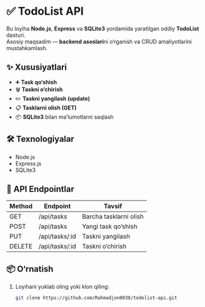 # ✅ TodoList API

Bu loyiha **Node.js**, **Express** va **SQLite3** yordamida yaratilgan oddiy **TodoList** dasturi.  
Asosiy maqsadim — **backend asoslari**ni o‘rganish va CRUD amaliyotlarini mustahkamlash.

## ✨ Xususiyatlari

- ➕ **Task qo‘shish**  
- 🗑️ **Taskni o‘chirish**  
- ✏️ **Taskni yangilash (update)**  
- 📋 **Tasklarni olish (GET)**  
- 📦 **SQLite3** bilan ma’lumotlarni saqlash  

## 🛠 Texnologiyalar

- Node.js
- Express.js
- SQLite3


## 🚀 API Endpointlar

| Method | Endpoint      | Tavsif                 |
|--------|--------------|------------------------|
| GET    | /api/tasks   | Barcha tasklarni olish |
| POST   | /api/tasks   | Yangi task qo‘shish    |
| PUT    | /api/tasks/:id | Taskni yangilash      |
| DELETE | /api/tasks/:id | Taskni o‘chirish      |

## 📦 O‘rnatish

1. Loyihani yuklab oling yoki klon qiling:
   ```bash
   git clone https://github.com/Rahmadjon0038/todolist-api.git
